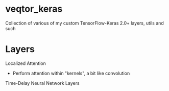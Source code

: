 # veqtor_keras
Collection of various of my custom TensorFlow-Keras 2.0+ layers, utils and such

# Layers
Localized Attention
* Perform attention within "kernels", a bit like convolution

Time-Delay Neural Network Layers
